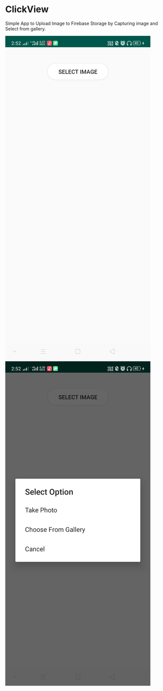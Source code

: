 # ClickView
Simple App to Upload Image to Firebase Storage by Capturing image and Select from gallery.

![alt text](https://github.com/ashok1708/ClickView/blob/master/screenshots/Screenshot_2020-02-13-14-52-14-49_cde86e4a82512f4df35187b865568b4f.png)     ![alt text](https://github.com/ashok1708/ClickView/blob/master/screenshots/Screenshot_2020-02-13-14-52-17-11_cde86e4a82512f4df35187b865568b4f.png)
